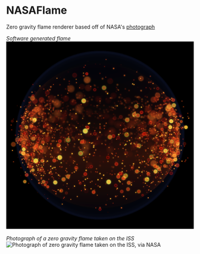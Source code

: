 # NASAFlame
Zero gravity flame renderer based off of NASA's [photograph](https://www.nasa.gov/mission_pages/station/research/news/combustion-research-microgravity-clean-burning-fuel-space-station/)

*Software generated flame*
![Screenshot of a flame generated by the program](https://raw.githubusercontent.com/sarahayu/NASAFlame/master/screenshot.png)

*Photograph of a zero gravity flame taken on the ISS*
![Photograph of zero gravity flame taken on the ISS, via NASA](https://web.archive.org/web/20220223165936/https://www.nasa.gov/sites/default/files/thumbnails/image/space-flame.png)
